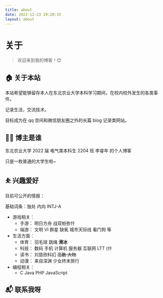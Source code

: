 ```yaml
---
title: about
date: 2022-12-23 19:20:33
layout: about
---
```


# 关于

> 欢迎来到我的博客！😊

## 🏠 关于本站

本站希望能够留存本人在东北农业大学本科学习期间，在校内校外发生的各类事件。

记录生活，交流技术。

目标成为在 qq 空间和微信朋友圈之外的长篇 blog 记录类网站。

## 👨‍💻 博主是谁

东北农业大学 2022 届 电气类本科生 2204 班 李睿年 的个人博客

只是一枚普通的大学生啦~

## ⛹ 兴趣爱好

目前可公开的情报：

基础词条：独处 内向 INTJ-A

- 游戏相关：
  - 手游： 明日方舟 战双帕弥什
  - 端游： 文明 VI 群星 缺氧 城市天际线 看门狗 等
- 生活方面：
  - 体育： 羽毛球 跳绳 **滑冰**
  - 科技： 数码 手机 计算机 服务器 互联网 LTT (什
  - 读书： 刘慈欣科幻 ~~高数 大物~~
  - 动漫： 来自深渊 少女终末旅行
- 编程相关：
  - C Java PHP JavaScript

## 📬 联系我呀

 <link rel="stylesheet" href="https://cdn.staticfile.org/font-awesome/4.7.0/css/font-awesome.css" />
<a href="https://github.com/Liruinian/" target="_blank"><i class="fa fa-github"></i></a>
<a href="https://qm.qq.com/cgi-bin/qm/qr?k=1MN50vHa2VXnY30_pZk8_X4dSl9mI8AT&noverify=0&personal_qrcode_source=3" target="_blank"><i class="fa fa-qq"></i></a>
<a href="mailto:2941330150@qq.com">
<i class="fa fa-envelope"></i></a>
<a href="https://liruinian.github.io/img/wechat.jpg" target="_blank"><i class="fa fa-wechat"></i></a>
